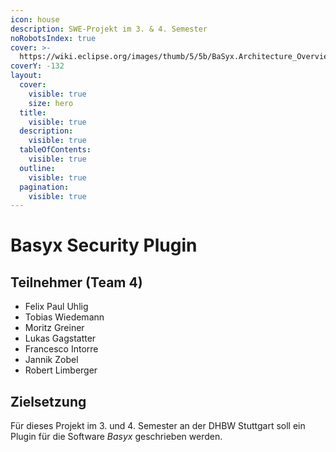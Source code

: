 ```yaml
---
icon: house
description: SWE-Projekt im 3. & 4. Semester
noRobotsIndex: true
cover: >-
  https://wiki.eclipse.org/images/thumb/5/5b/BaSyx.Architecture_Overview.png/2048px-BaSyx.Architecture_Overview.png
coverY: -132
layout:
  cover:
    visible: true
    size: hero
  title:
    visible: true
  description:
    visible: true
  tableOfContents:
    visible: true
  outline:
    visible: true
  pagination:
    visible: true
---
```


# Basyx Security Plugin

## Teilnehmer (Team 4)

* Felix Paul Uhlig
* Tobias Wiedemann
* Moritz Greiner
* Lukas Gagstatter
* Francesco Intorre
* Jannik Zobel
* Robert Limberger

## Zielsetzung

Für dieses Projekt im 3. und 4. Semester an der DHBW Stuttgart soll ein Plugin für die Software _Basyx_ geschrieben werden.
